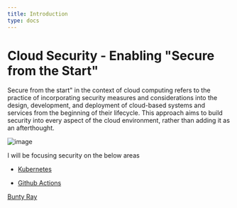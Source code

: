 ```yaml
---
title: Introduction
type: docs
---
```


# Cloud Security - Enabling "Secure from the Start"

Secure from the start" in the context of cloud computing refers to the practice of incorporating security measures and considerations into the design, development, and deployment of cloud-based systems and services from the beginning of their lifecycle. This approach aims to build security into every aspect of the cloud environment, rather than adding it as an afterthought.

![image](https://github.com/devrockstech/hugo-publish/assets/142865469/6003266c-f5fa-4b9e-82ca-3b025ff885a3)


I will be focusing security on the below areas  

- [Kubernetes](/hugo-publish/docs/kubernetes)
<!---- - [Terraform](/hugo-publish/docs/terraform) -->
- [Github Actions](/hugo-publish/docs/gha)
<!----:- [Jenkins](/hugo-publish/docs/jenkins) -->

<div class="badge-base LI-profile-badge" data-locale="en_US" data-size="medium" data-theme="dark" data-type="VERTICAL" data-vanity="bunty-ray-8b88405" data-version="v1"><a class="badge-base__link LI-simple-link" href="https://www.linkedin.com/in/bunty-ray-8b88405?trk=profile-badge">Bunty Ray</a></div>
              

